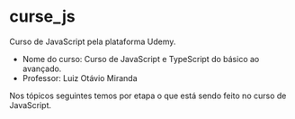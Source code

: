 # curse_js
Curso de JavaScript pela plataforma Udemy.

- Nome do curso: Curso de JavaScript e TypeScript do básico ao avançado.
- Professor: Luiz Otávio Miranda

Nos tópicos seguintes temos por etapa o que está sendo feito no curso de JavaScript.

